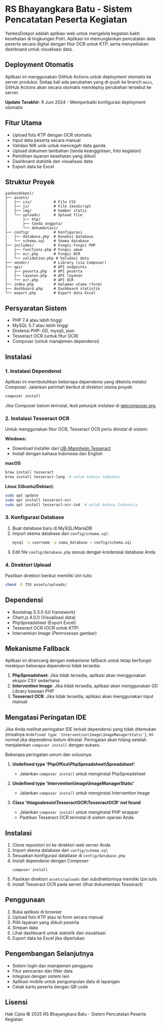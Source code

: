# RS Bhayangkara Batu - Sistem Pencatatan Peserta Kegiatan

YankesDokpol adalah aplikasi web untuk mengelola kegiatan bakti kesehatan di lingkungan Polri. Aplikasi ini memungkinkan pencatatan data peserta secara digital dengan fitur OCR untuk KTP, serta menyediakan dashboard untuk visualisasi data.

## Deployment Otomatis

Aplikasi ini menggunakan GitHub Actions untuk deployment otomatis ke server produksi. Setiap kali ada perubahan yang di-push ke branch `main`, GitHub Actions akan secara otomatis mendeploy perubahan tersebut ke server.

**Update Terakhir**: 9 Juni 2024 - Memperbaiki konfigurasi deployment otomatis

## Fitur Utama

- Upload foto KTP dengan OCR otomatis
- Input data peserta secara manual
- Validasi NIK unik untuk mencegah data ganda
- Upload dokumen tambahan (tanda keanggotaan, foto kegiatan)
- Pemilihan layanan kesehatan yang diikuti
- Dashboard statistik dan visualisasi data
- Export data ke Excel

## Struktur Proyek

```
yankesdokpol/
├── assets/
│   ├── css/          # File CSS
│   ├── js/           # File JavaScript
│   ├── img/          # Gambar statis
│   └── uploads/      # Upload file
│       ├── ktp/
│       ├── tanda_anggota/
│       └── dokumentasi/
├── config/           # Konfigurasi
│   ├── database.php  # Koneksi database
│   └── schema.sql    # Skema database
├── includes/         # Fungsi-fungsi PHP
│   ├── functions.php # Fungsi umum
│   ├── ocr.php       # Fungsi OCR
│   └── validation.php # Validasi data
├── vendor/           # Library (via Composer)
├── api/              # API endpoints
│   ├── peserta.php   # API peserta
│   ├── layanan.php   # API layanan
│   └── ocr.php       # API OCR
├── index.php         # Halaman utama (form)
├── dashboard.php     # Dashboard statistik
└── export.php        # Export data Excel
```

## Persyaratan Sistem

- PHP 7.4 atau lebih tinggi
- MySQL 5.7 atau lebih tinggi
- Ekstensi PHP: GD, mysqli, json
- Tesseract OCR (untuk fitur OCR)
- Composer (untuk manajemen dependensi)

## Instalasi

### 1. Instalasi Dependensi

Aplikasi ini membutuhkan beberapa dependensi yang dikelola melalui Composer. Jalankan perintah berikut di direktori utama proyek:

```bash
composer install
```

Jika Composer belum terinstal, ikuti petunjuk instalasi di [getcomposer.org](https://getcomposer.org/download/).

### 2. Instalasi Tesseract OCR

Untuk menggunakan fitur OCR, Tesseract OCR perlu diinstal di sistem:

**Windows:**
- Download installer dari [UB-Mannheim Tesseract](https://github.com/UB-Mannheim/tesseract/wiki)
- Install dengan bahasa Indonesia dan English

**macOS:**
```bash
brew install tesseract
brew install tesseract-lang  # untuk bahasa tambahan
```

**Linux (Ubuntu/Debian):**
```bash
sudo apt update
sudo apt install tesseract-ocr
sudo apt install tesseract-ocr-ind  # untuk bahasa Indonesia
```

### 3. Konfigurasi Database

1. Buat database baru di MySQL/MariaDB
2. Import skema database dari `config/schema.sql`:
   ```bash
   mysql -u username -p nama_database < config/schema.sql
   ```
3. Edit file `config/database.php` sesuai dengan kredensial database Anda

### 4. Direktori Upload

Pastikan direktori berikut memiliki izin tulis:
```bash
chmod -R 755 assets/uploads/
```

## Dependensi

- Bootstrap 5.3.0 (UI framework)
- Chart.js 4.0.0 (Visualisasi data)
- PhpSpreadsheet (Export Excel)
- Tesseract OCR (OCR untuk KTP)
- Intervention Image (Pemrosesan gambar)

## Mekanisme Fallback

Aplikasi ini dirancang dengan mekanisme fallback untuk tetap berfungsi meskipun beberapa dependensi tidak tersedia:

1. **PhpSpreadsheet**: Jika tidak tersedia, aplikasi akan menggunakan ekspor CSV sederhana
2. **Intervention Image**: Jika tidak tersedia, aplikasi akan menggunakan GD Library bawaan PHP
3. **Tesseract OCR**: Jika tidak tersedia, aplikasi akan menggunakan input manual

## Mengatasi Peringatan IDE

Jika Anda melihat peringatan IDE terkait dependensi yang tidak ditemukan (misalnya `Undefined type 'Intervention\Image\ImageManagerStatic'`), ini normal jika dependensi belum diinstal. Peringatan akan hilang setelah menjalankan `composer install` dengan sukses.

Beberapa peringatan umum dan solusinya:

1. **Undefined type 'PhpOffice\PhpSpreadsheet\Spreadsheet'**
   - Jalankan `composer install` untuk menginstal PhpSpreadsheet

2. **Undefined type 'Intervention\Image\ImageManagerStatic'**
   - Jalankan `composer install` untuk menginstal Intervention Image

3. **Class 'thiagoalessio\TesseractOCR\TesseractOCR' not found**
   - Jalankan `composer install` untuk menginstal PHP wrapper
   - Pastikan Tesseract OCR terinstal di sistem operasi Anda

## Instalasi

1. Clone repositori ini ke direktori web server Anda
2. Import skema database dari `config/schema.sql`
3. Sesuaikan konfigurasi database di `config/database.php`
4. Install dependensi dengan Composer:
   ```
   composer install
   ```
5. Pastikan direktori `assets/uploads` dan subdirektorinya memiliki izin tulis
6. Install Tesseract OCR pada server (lihat dokumentasi Tesseract)

## Penggunaan

1. Buka aplikasi di browser
2. Upload foto KTP atau isi form secara manual
3. Pilih layanan yang diikuti peserta
4. Simpan data
5. Lihat dashboard untuk statistik dan visualisasi
6. Export data ke Excel jika diperlukan

## Pengembangan Selanjutnya

- Sistem login dan manajemen pengguna
- Fitur pencarian dan filter data
- Integrasi dengan sistem lain
- Aplikasi mobile untuk pengumpulan data di lapangan
- Cetak kartu peserta dengan QR code

## Lisensi

Hak Cipta © 2025 RS Bhayangkara Batu - Sistem Pencatatan Peserta Kegiatan
